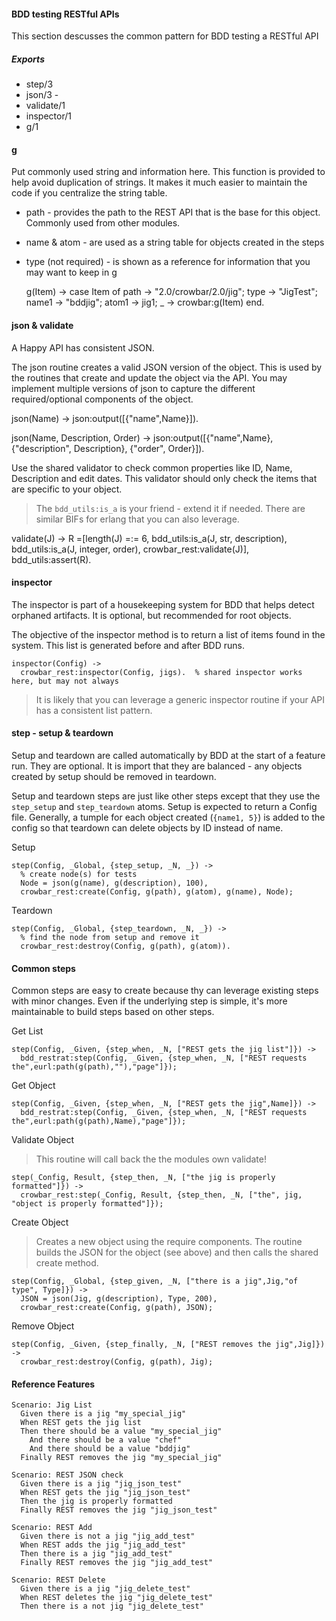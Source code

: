 #### BDD testing RESTful APIs

This section descusses the common pattern for BDD testing a RESTful API


##### Exports

* step/3
* json/3 - 
* validate/1
* inspector/1
* g/1

#### g

Put commonly used string and information here.  This function is provided to help avoid duplication of strings.  It makes it much easier to maintain the code if you centralize the string table.

* path - provides the path to the REST API that is the base for this object.  Commonly used from other modules.
* name & atom - are used as a string table for objects created in the steps
* type (not required) - is shown as a reference for information that you may want to keep in g

    g(Item) ->
      case Item of
        path -> "2.0/crowbar/2.0/jig";
        type -> "JigTest";
        name1 -> "bddjig";
        atom1 -> jig1;
        _ -> crowbar:g(Item)
      end.

#### json & validate

A Happy API has consistent JSON.

The json routine creates a valid JSON version of the object.  This is used by the routines that create and update the object via the API.  You may implement multiple versions of json to capture the different required/optional components of the object.

  json(Name) ->
    json:output([{"name",Name}]).

  json(Name, Description, Order) ->
    json:output([{"name",Name},{"description", Description}, {"order", Order}]).

Use the shared validator to check common properties like ID, Name, Description and edit dates.  This validator should only check the items that are specific to your object.

> The `bdd_utils:is_a` is your friend - extend it if needed.  There are similar BIFs for erlang that you can also leverage.

  validate(J) ->
    R =[length(J) =:= 6,
        bdd_utils:is_a(J, str, description), 
        bdd_utils:is_a(J, integer, order),
        crowbar_rest:validate(J)],
    bdd_utils:assert(R). 
         
#### inspector

The inspector is part of a housekeeping system for BDD that helps detect orphaned artifacts.  It is optional, but recommended for root objects.

The objective of the inspector method is to return a list of items found in the system.  This list is generated before and after BDD runs.

    inspector(Config) -> 
      crowbar_rest:inspector(Config, jigs).  % shared inspector works here, but may not always

> It is likely that you can leverage a generic inspector routine if your API has a consistent list pattern.

#### step - setup & teardown

Setup and teardown are called automatically by BDD at the start of a feature run.  They are optional.  It is import that they are balanced - any objects created by setup should be removed in teardown.

Setup and teardown steps are just like other steps except that they use the `step_setup` and `step_teardown` atoms.  Setup is expected to return a Config file.  Generally, a tumple for each object created (`{name1, 5}`) is added to the config so that teardown can delete objects by ID instead of name.

Setup

    step(Config, _Global, {step_setup, _N, _}) -> 
      % create node(s) for tests
      Node = json(g(name), g(description), 100),
      crowbar_rest:create(Config, g(path), g(atom), g(name), Node);

Teardown
    
    step(Config, _Global, {step_teardown, _N, _}) -> 
      % find the node from setup and remove it
      crowbar_rest:destroy(Config, g(path), g(atom)).
    
#### Common steps

Common steps are easy to create because thy can leverage existing steps with minor changes.  Even if the underlying step is simple, it's more maintainable to build steps based on other steps.

Get List 

    step(Config, _Given, {step_when, _N, ["REST gets the jig list"]}) -> 
      bdd_restrat:step(Config, _Given, {step_when, _N, ["REST requests the",eurl:path(g(path),""),"page"]});

Get Object

    step(Config, _Given, {step_when, _N, ["REST gets the jig",Name]}) -> 
      bdd_restrat:step(Config, _Given, {step_when, _N, ["REST requests the",eurl:path(g(path),Name),"page"]});

Validate Object

> This routine will call back the the modules own validate!

    step(_Config, Result, {step_then, _N, ["the jig is properly formatted"]}) -> 
      crowbar_rest:step(_Config, Result, {step_then, _N, ["the", jig, "object is properly formatted"]});


Create Object

>Creates a new object using the require components.  The routine builds the JSON for the object (see above) and then calls the shared create method.

    step(Config, _Global, {step_given, _N, ["there is a jig",Jig,"of type", Type]}) -> 
      JSON = json(Jig, g(description), Type, 200),
      crowbar_rest:create(Config, g(path), JSON);

Remove Object

    step(Config, _Given, {step_finally, _N, ["REST removes the jig",Jig]}) -> 
      crowbar_rest:destroy(Config, g(path), Jig);

#### Reference Features

    Scenario: Jig List
      Given there is a jig "my_special_jig"
      When REST gets the jig list
      Then there should be a value "my_special_jig"
        And there should be a value "chef"
        And there should be a value "bddjig"
      Finally REST removes the jig "my_special_jig"
  
    Scenario: REST JSON check
      Given there is a jig "jig_json_test"
      When REST gets the jig "jig_json_test"
      Then the jig is properly formatted
      Finally REST removes the jig "jig_json_test"
  
    Scenario: REST Add 
      Given there is not a jig "jig_add_test"
      When REST adds the jig "jig_add_test"
      Then there is a jig "jig_add_test"
      Finally REST removes the jig "jig_add_test"
  
    Scenario: REST Delete 
      Given there is a jig "jig_delete_test"
      When REST deletes the jig "jig_delete_test"
      Then there is a not jig "jig_delete_test"

